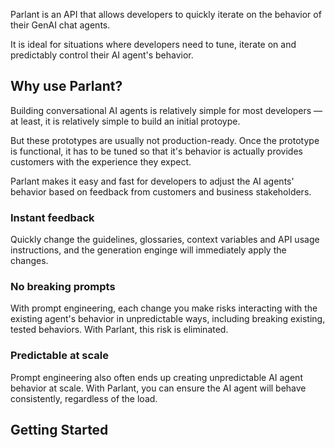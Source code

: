 <p> 
Parlant is an API that allows developers to quickly iterate on the behavior of their GenAI chat agents. 

It is ideal for situations where developers need to tune, iterate on and predictably control their AI agent's behavior. 

</p>

## Why use Parlant? 

Building conversational AI agents is relatively simple for most developers — at least, it is relatively simple to build an initial protoype. 

But these prototypes are usually not production-ready. Once the prototype is functional, it has to be tuned so that it's behavior is actually provides customers with the experience they expect. 

Parlant makes it easy and fast for developers to adjust the AI agents' behavior based on feedback from customers and business stakeholders. 

### Instant feedback

Quickly change the guidelines, glossaries, context variables and API usage instructions, and the generation enginge will immediately apply the changes. 

### No breaking prompts

With prompt engineering, each change you make risks interacting with the existing agent's behavior in unpredictable ways, including breaking existing, tested behaviors. With Parlant, this risk is eliminated. 

### Predictable at scale

Prompt engineering also often ends up creating unpredictable AI agent behavior at scale. With Parlant, you can ensure the AI agent will behave consistently, regardless of the load. 

## Getting Started 


